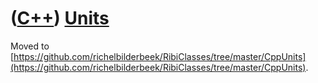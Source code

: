 # ([C++](Cpp.md)) [Units](CppUnits.md)

Moved to [https://github.com/richelbilderbeek/RibiClasses/tree/master/CppUnits](https://github.com/richelbilderbeek/RibiClasses/tree/master/CppUnits).